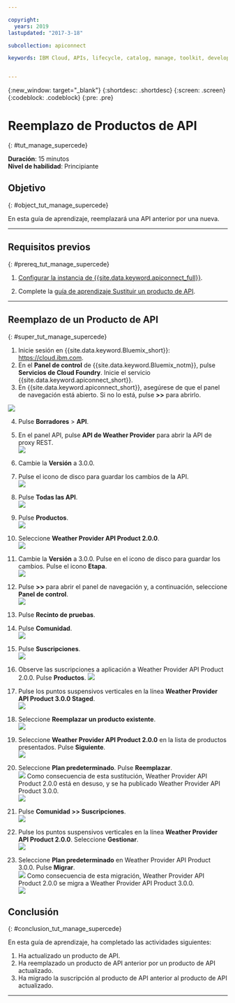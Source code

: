 ```yaml
---

copyright:
  years: 2019
lastupdated: "2017-3-18"

subcollection: apiconnect

keywords: IBM Cloud, APIs, lifecycle, catalog, manage, toolkit, develop, dev portal, tutorial


---
```


{:new_window: target="_blank"}
{:shortdesc: .shortdesc}
{:screen: .screen}
{:codeblock: .codeblock}
{:pre: .pre}

# Reemplazo de Productos de API
{: #tut_manage_supercede}

**Duración**: 15 minutos  
**Nivel de habilidad**: Principiante  

## Objetivo
{: #object_tut_manage_supercede}

En esta guía de aprendizaje, reemplazará una API anterior por una nueva.

---
## Requisitos previos
{: #prereq_tut_manage_supercede}

1. [Configurar la instancia de {{site.data.keyword.apiconnect_full}}](/docs/services/apiconnect/tutorials?topic=apiconnect-tut_prereq_set_up_apic_instance).

2. Complete la [guía de aprendizaje Sustituir un producto de API](/docs/services/apiconnect/tutorials?topic=apiconnect-tut_manage_replace).

---

## Reemplazo de un Producto de API
{: #super_tut_manage_supercede}

1. Inicie sesión en {{site.data.keyword.Bluemix_short}}: https://cloud.ibm.com.
2. En el **Panel de control** de {{site.data.keyword.Bluemix_notm}}, pulse **Servicios de Cloud Foundry**. Inicie el servicio {{site.data.keyword.apiconnect_short}}. 
3. En {{site.data.keyword.apiconnect_short}}, asegúrese de que el panel de navegación está abierto. Si no lo está, pulse **>>** para abrirlo.  

  ![](images/cloud-apic-dashboard.png)

4. Pulse **Borradores** > **API**.

5. En el panel API, pulse **API de Weather Provider** para abrir la API de proxy REST.  
![](images/rep-api-list.png)

6. Cambie la **Versión** a 3.0.0.

7. Pulse el icono de disco para guardar los cambios de la API.  
![](images/sup-change-version.png)

8. Pulse **Todas las API**.  
![](images/rep-all-apis.png)

9. Pulse **Productos**.  
![](images/sup-prods.png)

10.	Seleccione **Weather Provider API Product 2.0.0**.  
![](images/sup-draft-prod-list.png)

11.	Cambie la **Versión** a 3.0.0. Pulse en el icono de disco para guardar los cambios. Pulse el icono **Etapa**.  
![](images/sup-change-prod-vers-3.png)

12.	Pulse **>>** para abrir el panel de navegación y, a continuación, seleccione **Panel de control**.  
![](images/rep-dashboard.png)

13.	Pulse **Recinto de pruebas**.

14.	Pulse **Comunidad**.  
![](images/sup-sand-dash.png)

15.	Pulse **Suscripciones**.  
![](images/sup-comm-orgs.png)

16.	Observe las suscripciones a aplicación a Weather Provider API Product 2.0.0. Pulse **Productos**.
![](images/sup-scriptions-200.png)  

17.	Pulse los puntos suspensivos verticales en la línea **Weather Provider API Product 3.0.0 Staged**.  
![](images/sup-stage-prod-3.png)

18.	Seleccione **Reemplazar un producto existente**.  
![](images/sup-super-prod.png)

19.	Seleccione **Weather Provider API Product 2.0.0** en la lista de productos presentados. Pulse **Siguiente**.  
![](images/sup-super-dialog-1.png)

20.	Seleccione **Plan predeterminado**. Pulse **Reemplazar**.  
![](images/sup-super-dialog-2.png)
    Como consecuencia de esta sustitución, Weather Provider API Product 2.0.0 está en desuso, y se ha publicado Weather Provider API Product 3.0.0.  
![](images/sup-dash-prods-3.png) 
 
21.	Pulse **Comunidad >> Suscripciones**.  
![](images/sup-scriptions-200.png)
 
22.	Pulse los puntos suspensivos verticales en la línea **Weather Provider API Product 2.0.0**. Seleccione **Gestionar**.  
![](images/sup-dots-manage.png) 

23.	Seleccione **Plan predeterminado** en Weather Provider API Product 3.0.0. Pulse **Migrar**.  
![](images/sup-migrate-dialog.png)
    Como consecuencia de esta migración, Weather Provider API Product 2.0.0 se migra a Weather Provider API Product 3.0.0.  
![](images/sup-migrated.png) 
 

 
## Conclusión
{: #conclusion_tut_manage_supercede}

En esta guía de aprendizaje, ha completado las actividades siguientes:

1. Ha actualizado un producto de API.
2. Ha reemplazado un producto de API anterior por un producto de API actualizado.
3. Ha migrado la suscripción al producto de API anterior al producto de API actualizado.

---












